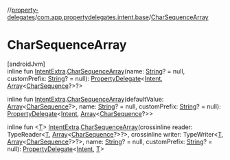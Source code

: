 //[property-delegates](../../index.md)/[com.app.propertydelegates.intent.base](index.md)/[CharSequenceArray](-char-sequence-array.md)

# CharSequenceArray

[androidJvm]\
inline fun [IntentExtra](../com.app.propertydelegates.intent/-intent-extra/index.md).[CharSequenceArray](-char-sequence-array.md)(name: [String](https://kotlinlang.org/api/latest/jvm/stdlib/kotlin/-string/index.html)? = null, customPrefix: [String](https://kotlinlang.org/api/latest/jvm/stdlib/kotlin/-string/index.html)? = null): [PropertyDelegate](../com.app.propertydelegates/-property-delegate/index.md)<[Intent](https://developer.android.com/reference/kotlin/android/content/Intent.html), [Array](https://kotlinlang.org/api/latest/jvm/stdlib/kotlin/-array/index.html)<[CharSequence](https://kotlinlang.org/api/latest/jvm/stdlib/kotlin/-char-sequence/index.html)?>?>

inline fun [IntentExtra](../com.app.propertydelegates.intent/-intent-extra/index.md).[CharSequenceArray](-char-sequence-array.md)(defaultValue: [Array](https://kotlinlang.org/api/latest/jvm/stdlib/kotlin/-array/index.html)<[CharSequence](https://kotlinlang.org/api/latest/jvm/stdlib/kotlin/-char-sequence/index.html)?>, name: [String](https://kotlinlang.org/api/latest/jvm/stdlib/kotlin/-string/index.html)? = null, customPrefix: [String](https://kotlinlang.org/api/latest/jvm/stdlib/kotlin/-string/index.html)? = null): [PropertyDelegate](../com.app.propertydelegates/-property-delegate/index.md)<[Intent](https://developer.android.com/reference/kotlin/android/content/Intent.html), [Array](https://kotlinlang.org/api/latest/jvm/stdlib/kotlin/-array/index.html)<[CharSequence](https://kotlinlang.org/api/latest/jvm/stdlib/kotlin/-char-sequence/index.html)?>>

inline fun <[T](-char-sequence-array.md)> [IntentExtra](../com.app.propertydelegates.intent/-intent-extra/index.md).[CharSequenceArray](-char-sequence-array.md)(crossinline reader: TypeReader<[T](-char-sequence-array.md), [Array](https://kotlinlang.org/api/latest/jvm/stdlib/kotlin/-array/index.html)<[CharSequence](https://kotlinlang.org/api/latest/jvm/stdlib/kotlin/-char-sequence/index.html)?>?>, crossinline writer: TypeWriter<[T](-char-sequence-array.md), [Array](https://kotlinlang.org/api/latest/jvm/stdlib/kotlin/-array/index.html)<[CharSequence](https://kotlinlang.org/api/latest/jvm/stdlib/kotlin/-char-sequence/index.html)?>?>, name: [String](https://kotlinlang.org/api/latest/jvm/stdlib/kotlin/-string/index.html)? = null, customPrefix: [String](https://kotlinlang.org/api/latest/jvm/stdlib/kotlin/-string/index.html)? = null): [PropertyDelegate](../com.app.propertydelegates/-property-delegate/index.md)<[Intent](https://developer.android.com/reference/kotlin/android/content/Intent.html), [T](-char-sequence-array.md)>
